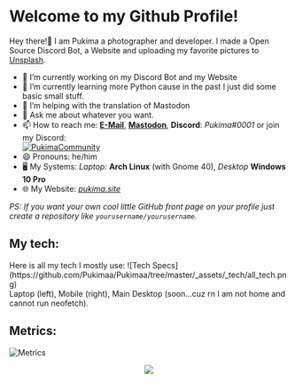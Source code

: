 <h1>Welcome to my Github Profile!</h1>

<p>Hey there!👋 I am Pukima a photographer and developer. I made a Open Source Discord Bot, a Website and uploading my favorite pictures to <a href="https://unsplash.com/@pukima" target="_blank">Unsplash</a>.</p>

- 🔭 I’m currently working on my Discord Bot and my Website
- 🌱 I’m currently learning more Python cause in the past I just did some basic small stuff.
- 🤔 I’m helping with the translation of Mastodon
- 💬 Ask me about whatever you want.
- 📫 How to reach me: <a href="mailto:pukima@pukima.site" target="_blank">**E-Mail**</a>, <a href="https://koyu.space/@pukima" target="_blank">**Mastodon**</a>, **Discord**: *Pukima#0001* or join my Discord:<br>
[![PukimaCommunity](https://shields.io/discord/782245108724400128?label=Pukima%20Community&color=7289DA&logo=discord&style=flat-square)](https://discord.com/invite/9YDAm3qTae)
- 😄 Pronouns: he/him
- :desktop_computer: My Systems: *Laptop:* **Arch Linux** (with Gnome 40), *Desktop* **Windows 10 Pro**
- :globe_with_meridians: My Website: <a href="https://pukimaa.github.io" target="_blank">*pukima.site*</a>

*PS: If you want your own cool little GitHub front page on your profile just create a repository like `yourusername/yourusername`.*

<h2>My tech:</h2>
Here is all my tech I mostly use:
![Tech Specs](https://github.com/Pukimaa/Pukimaa/tree/master/_assets/_tech/all_tech.png) <br>
Laptop (left), Mobile (right), Main Desktop (soon...cuz rn I am not home and cannot run neofetch).

<h2>Metrics:</h2>

![Metrics](https://github.com/Pukimaa/Pukimaa/blob/master/github-metrics.svg)
<p align="center"><img src="https://raw.githubusercontent.com/arcticicestudio/nord-docs/develop/assets/images/nord/repository-footer-separator.svg?sanitize=true" /></p>
